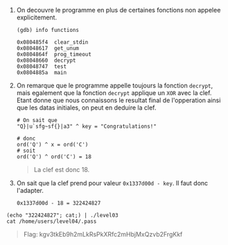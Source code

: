 1. On decouvre le programme en plus de certaines fonctions non appelee explicitement.
   ```
   (gdb) info functions

   0x080485f4  clear_stdin
   0x08048617  get_unum
   0x0804864f  prog_timeout
   0x08048660  decrypt
   0x08048747  test
   0x0804885a  main
   ```

2. On remarque que le programme appelle toujours la fonction `decrypt`, mais egalement que la fonction `decrypt` applique un `XOR` avec la clef. Etant donne que nous connaissons le resultat final de l'opperation ainsi que les datas initiales, on peut en deduire la clef.
   ```
   # On sait que
   "Q}|u`sfg~sf{}|a3" ^ key = "Congratulations!"

   # donc
   ord('Q') ^ x = ord('C')
   # soit
   ord('Q') ^ ord('C') = 18
   ```
   > La clef est donc 18.

3. On sait que la clef prend pour valeur `0x1337d00d - key`. Il faut donc l'adapter.
   ```
   0x1337d00d - 18 = 322424827
   ```

```
(echo "322424827"; cat;) | ./level03
cat /home/users/level04/.pass
```

> Flag: kgv3tkEb9h2mLkRsPkXRfc2mHbjMxQzvb2FrgKkf
